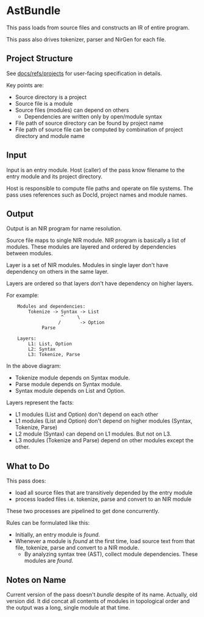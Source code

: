 # AstBundle

This pass loads from source files and constructs an IR of entire program.

This pass also drives tokenizer, parser and NirGen for each file.

## Project Structure

See [docs/refs/projects](../refs/projects.md) for user-facing specification in details.

Key points are:

- Source directory is a project
- Source file is a module
- Source files (modules) can depend on others
    - Dependencies are written only by open/module syntax
- File path of source directory can be found by project name
- File path of source file can be computed by combination of project directory and module name

## Input

Input is an entry module. Host (caller) of the pass know filename to the entry module and its project directory.

Host is responsible to compute file paths and operate on file systems.
The pass uses references such as DocId, project names and module names.

## Output

Output is an NIR program for name resolution.

Source file maps to single NIR module.
NIR program is basically a list of modules.
These modules are layered and ordered by dependencies between modules.

Layer is a set of NIR modules.
Modules in single layer don't have dependency on others in the same layer.

Layers are ordered so that layers don't have dependency on higher layers.

For example:

```
    Modules and dependencies:
        Tokenize -> Syntax -> List
                    ^     \
                   /       -> Option
             Parse

    Layers:
        L1: List, Option
        L2: Syntax
        L3: Tokenize, Parse
```

In the above diagram:

- Tokenize module depends on Syntax module.
- Parse module depends on Syntax module.
- Syntax module depends on List and Option.

Layers represent the facts:

- L1 modules (List and Option) don't depend on each other
- L1 modules (List and Option) don't depend on higher modules (Syntax, Tokenize, Parse)
- L2 module (Syntax) can depend on L1 modules. But not on L3.
- L3 modules (Tokenize and Parse) depend on other modules except the other.

## What to Do

This pass does:

- load all source files that are transitively depended by the entry module
- process loaded files i.e. tokenize, parse and convert to an NIR module

These two processes are pipelined to get done concurrently.

Rules can be formulated like this:

- Initially, an entry module is *found*.
- Whenever a module is *found* at the first time, load source text from that file, tokenize, parse and convert to a NIR module.
    - By analyzing syntax tree (AST), collect module dependencies. These modules are *found*.

## Notes on Name

Current version of the pass doesn't *bundle* despite of its name. Actually, old version did. It did concat all contents of modules in topological order and the output was a long, single module at that time.
